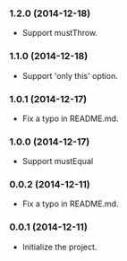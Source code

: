 ### 1.2.0 (2014-12-18)

- Support mustThrow.

### 1.1.0 (2014-12-18)

- Support 'only this' option.

### 1.0.1 (2014-12-17)

- Fix a typo in README.md.

### 1.0.0 (2014-12-17)

- Support mustEqual

### 0.0.2 (2014-12-11)

- Fix a typo in README.md.

### 0.0.1 (2014-12-11)

- Initialize the project.
